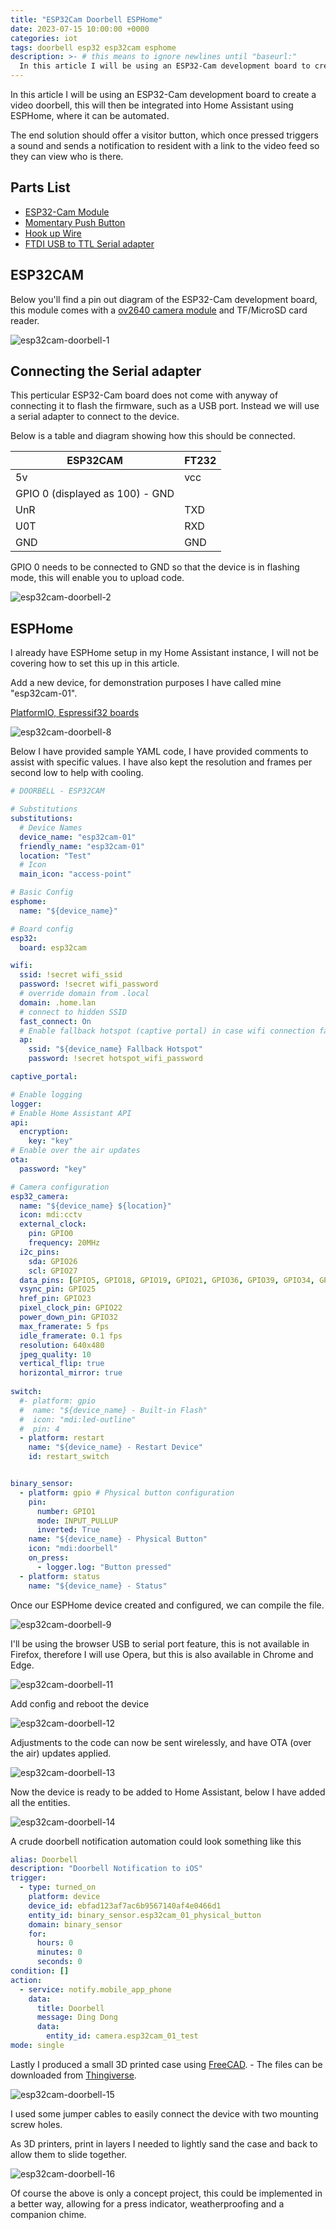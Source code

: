 ```yaml
---
title: "ESP32Cam Doorbell ESPHome"
date: 2023-07-15 10:00:00 +0000
categories: iot
tags: doorbell esp32 esp32cam esphome
description: >- # this means to ignore newlines until "baseurl:"
  In this article I will be using an ESP32-Cam development board to create a video doorbell, this will then be integrated into Home Assistant using ESPHome, where it can be automated.
---
```


In this article I will be using an ESP32-Cam development board to create a video doorbell, this will then be integrated into Home Assistant using ESPHome, where it can be automated.

The end solution should offer a visitor button, which once pressed triggers a sound and sends a notification to resident with a link to the video feed so they can view who is there.



## Parts List

* [ESP32-Cam Module](https://amzn.to/3Obgm8n)
* [Momentary Push Button](https://amzn.to/3rx3TCU)
* [Hook up Wire](https://amzn.to/44mZqBt)
* [FTDI USB to TTL Serial adapter](https://amzn.to/3rjYyPi)



## ESP32CAM

Below you'll find a pin out diagram of the ESP32-Cam development board, this module comes with a [ov2640 camera module](https://www.arducam.com/ov2640/) and TF/MicroSD card reader.

![esp32cam-doorbell-1](/assets/images/posts/esp32cam-doorbell-1.jpeg)



## Connecting the Serial adapter

This perticular ESP32-Cam board does not come with anyway of connecting it to flash the firmware, such as a USB port. Instead we will use a serial adapter to connect to the device.

Below is a table and diagram showing how this should be connected.

| ESP32CAM                        | FT232 |
| ------------------------------- | ----- |
| 5v                              | vcc   |
| GPIO 0 (displayed as 100) - GND |       |
| UnR                             | TXD   |
| U0T                             | RXD   |
| GND                             | GND   |

GPIO 0 needs to be connected to GND so that the device is in flashing mode, this will enable you to upload code.

![esp32cam-doorbell-2](/assets/images/posts/esp32cam-doorbell-2.jpg)





## ESPHome

I already have ESPHome setup in my Home Assistant instance, I will not be covering how to set this up in this article.

Add a new device, for demonstration purposes I have called mine "esp32cam-01".

[PlatformIO, Espressif32 boards](https://registry.platformio.org/platforms/platformio/espressif32/boards)

![esp32cam-doorbell-8](/assets/images/posts/esp32cam-doorbell-8.png)

Below I have provided sample YAML code, I have provided comments to assist with specific values. I have also kept the resolution and frames per second low to help with cooling.

```yaml
# DOORBELL - ESP32CAM

# Substitutions
substitutions:
  # Device Names
  device_name: "esp32cam-01"
  friendly_name: "esp32cam-01"
  location: "Test"
  # Icon
  main_icon: "access-point"

# Basic Config
esphome:
  name: "${device_name}"

# Board config
esp32:
  board: esp32cam

wifi:
  ssid: !secret wifi_ssid
  password: !secret wifi_password
  # override domain from .local
  domain: .home.lan
  # connect to hidden SSID
  fast_connect: On
  # Enable fallback hotspot (captive portal) in case wifi connection fails
  ap:
    ssid: "${device_name} Fallback Hotspot"
    password: !secret hotspot_wifi_password

captive_portal:

# Enable logging
logger:
# Enable Home Assistant API
api:
  encryption:
    key: "key"
# Enable over the air updates
ota:
  password: "key"

# Camera configuration
esp32_camera:
  name: "${device_name} ${location}"
  icon: mdi:cctv
  external_clock:
    pin: GPIO0
    frequency: 20MHz
  i2c_pins:
    sda: GPIO26
    scl: GPIO27
  data_pins: [GPIO5, GPIO18, GPIO19, GPIO21, GPIO36, GPIO39, GPIO34, GPIO35]
  vsync_pin: GPIO25
  href_pin: GPIO23
  pixel_clock_pin: GPIO22
  power_down_pin: GPIO32
  max_framerate: 5 fps
  idle_framerate: 0.1 fps
  resolution: 640x480
  jpeg_quality: 10
  vertical_flip: true
  horizontal_mirror: true
  
switch:
  #- platform: gpio
  #  name: "${device_name} - Built-in Flash"
  #  icon: "mdi:led-outline"
  #  pin: 4
  - platform: restart
    name: "${device_name} - Restart Device"
    id: restart_switch


binary_sensor:
  - platform: gpio # Physical button configuration
    pin:
      number: GPIO1
      mode: INPUT_PULLUP
      inverted: True
    name: "${device_name} - Physical Button"
    icon: "mdi:doorbell"
    on_press:
      - logger.log: "Button pressed"
  - platform: status
    name: "${device_name} - Status"

```

Once our ESPHome device created and configured, we can compile the file.

![esp32cam-doorbell-9](/assets/images/posts/esp32cam-doorbell-9.png)

I'll be using the browser USB to serial port feature, this is not available in Firefox, therefore I will use Opera, but this is also available in Chrome and Edge.

![esp32cam-doorbell-11](/assets/images/posts/esp32cam-doorbell-11.png)

Add config and reboot the device

![esp32cam-doorbell-12](/assets/images/posts/esp32cam-doorbell-12.png)

Adjustments to the code can now be sent wirelessly, and have OTA (over the air) updates applied.

![esp32cam-doorbell-13](/assets/images/posts/esp32cam-doorbell-13.png)

Now the device is ready to be added to Home Assistant, below I have added all the entities.

![esp32cam-doorbell-14](/assets/images/posts/esp32cam-doorbell-14.png)

A crude doorbell notification automation could look something like this

```yaml
alias: Doorbell
description: "Doorbell Notification to iOS"
trigger:
  - type: turned_on
    platform: device
    device_id: ebfad123af7ac6b9567140af4e0466d1
    entity_id: binary_sensor.esp32cam_01_physical_button
    domain: binary_sensor
    for:
      hours: 0
      minutes: 0
      seconds: 0
condition: []
action:
  - service: notify.mobile_app_phone
    data:
      title: Doorbell
      message: Ding Dong
      data:
        entity_id: camera.esp32cam_01_test
mode: single
```

Lastly I produced a small 3D printed case using [FreeCAD](https://www.freecad.org/). -  The files can be downloaded from [Thingiverse](https://www.thingiverse.com/thing:6123696).

![esp32cam-doorbell-15](/assets/images/posts/esp32cam-doorbell-15.jpg)

I used some jumper cables to easily connect the device with two mounting screw holes.

As 3D printers, print in layers I needed to lightly sand the case and back to allow them to slide together.

![esp32cam-doorbell-16](/assets/images/posts/esp32cam-doorbell-16.jpg)

Of course the above is only a concept project, this could be implemented in a better way, allowing for a press indicator, weatherproofing and a companion chime.
